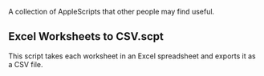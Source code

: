 A collection of AppleScripts that other people may find useful.


Excel Worksheets to CSV.scpt
----------------------------
This script takes each worksheet in an Excel spreadsheet and exports it as a CSV file.